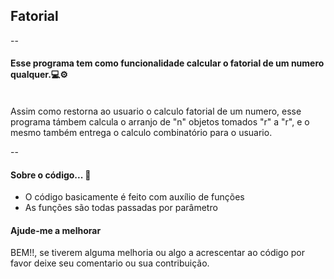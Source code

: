 ## Fatorial

--

#### Esse programa tem como funcionalidade calcular o fatorial de um numero qualquer.💻⚙
<br>
Assim como restorna ao usuario o calculo fatorial de um numero, esse programa támbem calcula o arranjo de "n" objetos tomados "r" a "r",
e o mesmo também entrega o calculo combinatório para o usuario.

--
<br>
#### Sobre o código... 💾

- O código basicamente é feito com auxílio de funções 
- As funções são todas passadas por parâmetro

#### Ajude-me a melhorar 

BEM!!, se tiverem alguma melhoria ou algo a acrescentar ao código por favor deixe seu comentario ou sua contribuição.
